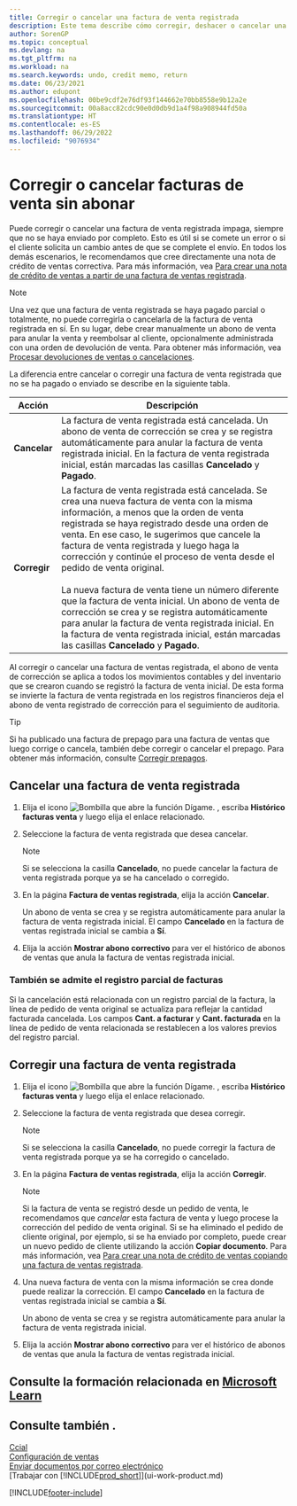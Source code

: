 ```yaml
---
title: Corregir o cancelar una factura de venta registrada
description: Este tema describe cómo corregir, deshacer o cancelar una factura de venta registrada y aplicar un abono de venta.
author: SorenGP
ms.topic: conceptual
ms.devlang: na
ms.tgt_pltfrm: na
ms.workload: na
ms.search.keywords: undo, credit memo, return
ms.date: 06/23/2021
ms.author: edupont
ms.openlocfilehash: 00be9cdf2e76df93f144662e70bb8558e9b12a2e
ms.sourcegitcommit: 00a8acc82cdc90e0d0db9d1a4f98a908944fd50a
ms.translationtype: HT
ms.contentlocale: es-ES
ms.lasthandoff: 06/29/2022
ms.locfileid: "9076934"
---
```

# <a name="correct-or-cancel-unpaid-sales-invoices"></a>Corregir o cancelar facturas de venta sin abonar

Puede corregir o cancelar una factura de venta registrada impaga, siempre que no se haya enviado por completo. Esto es útil si se comete un error o si el cliente solicita un cambio antes de que se complete el envío. En todos los demás escenarios, le recomendamos que cree directamente una nota de crédito de ventas correctiva. Para más información, vea [Para crear una nota de crédito de ventas a partir de una factura de ventas registrada](sales-how-process-sales-returns-cancellations.md#to-create-a-sales-credit-memo-from-a-posted-sales-invoice).  

> [!NOTE]  
> Una vez que una factura de venta registrada se haya pagado parcial o totalmente, no puede corregirla o cancelarla de la factura de venta registrada en sí. En su lugar, debe crear manualmente un abono de venta para anular la venta y reembolsar al cliente, opcionalmente administrada con una orden de devolución de venta. Para obtener más información, vea [Procesar devoluciones de ventas o cancelaciones](sales-how-process-sales-returns-cancellations.md).

La diferencia entre cancelar o corregir una factura de venta registrada que no se ha pagado o enviado se describe en la siguiente tabla.

| Acción | Descripción |
| --- | --- |
| **Cancelar** |La factura de venta registrada está cancelada. Un abono de venta de corrección se crea y se registra automáticamente para anular la factura de venta registrada inicial. En la factura de venta registrada inicial, están marcadas las casillas **Cancelado** y **Pagado**. |
| **Corregir** |La factura de venta registrada está cancelada. Se crea una nueva factura de venta con la misma información, a menos que la orden de venta registrada se haya registrado desde una orden de venta. En ese caso, le sugerimos que cancele la factura de venta registrada y luego haga la corrección y continúe el proceso de venta desde el pedido de venta original. <br/><br/>La nueva factura de venta tiene un número diferente que la factura de venta inicial. Un abono de venta de corrección se crea y se registra automáticamente para anular la factura de venta registrada inicial. En la factura de venta registrada inicial, están marcadas las casillas **Cancelado** y **Pagado**. |

Al corregir o cancelar una factura de ventas registrada, el abono de venta de corrección se aplica a todos los movimientos contables y del inventario que se crearon cuando se registró la factura de venta inicial. De esta forma se invierte la factura de venta registrada en los registros financieros deja el abono de venta registrado de corrección para el seguimiento de auditoria.  

> [!TIP]
> Si ha publicado una factura de prepago para una factura de ventas que luego corrige o cancela, también debe corregir o cancelar el prepago. Para obtener más información, consulte [Corregir prepagos](finance-how-to-correct-prepayments.md).

## <a name="to-cancel-a-posted-sales-invoice"></a>Cancelar una factura de venta registrada

1. Elija el icono ![Bombilla que abre la función Dígame.](media/ui-search/search_small.png "Dígame qué desea hacer") , escriba **Histórico facturas venta** y luego elija el enlace relacionado.  
2. Seleccione la factura de venta registrada que desea cancelar.

    > [!NOTE]  
    >   Si se selecciona la casilla **Cancelado**, no puede cancelar la factura de venta registrada porque ya se ha cancelado o corregido.
3. En la página **Factura de ventas registrada**, elija la acción **Cancelar**.

    Un abono de venta se crea y se registra automáticamente para anular la factura de venta registrada inicial. El campo **Cancelado** en la factura de ventas registrada inicial se cambia a **Sí**.
4. Elija la acción **Mostrar abono correctivo** para ver el histórico de abonos de ventas que anula la factura de ventas registrada inicial.

### <a name="partial-invoice-posting-also-supported"></a>También se admite el registro parcial de facturas

Si la cancelación está relacionada con un registro parcial de la factura, la línea de pedido de venta original se actualiza para reflejar la cantidad facturada cancelada. Los campos **Cant. a facturar** y **Cant. facturada** en la línea de pedido de venta relacionada se restablecen a los valores previos del registro parcial.

## <a name="to-correct-a-posted-sales-invoice"></a>Corregir una factura de venta registrada

1. Elija el icono ![Bombilla que abre la función Dígame.](media/ui-search/search_small.png "Dígame qué desea hacer") , escriba **Histórico facturas venta** y luego elija el enlace relacionado.  
2. Seleccione la factura de venta registrada que desea corregir.

    > [!NOTE]  
    >   Si se selecciona la casilla **Cancelado**, no puede corregir la factura de venta registrada porque ya se ha corregido o cancelado.
3. En la página **Factura de ventas registrada**, elija la acción **Corregir**.  

    > [!NOTE]
    > Si la factura de venta se registró desde un pedido de venta, le recomendamos que *cancelar* esta factura de venta y luego procese la corrección del pedido de venta original. Si se ha eliminado el pedido de cliente original, por ejemplo, si se ha enviado por completo, puede crear un nuevo pedido de cliente utilizando la acción **Copiar documento**. Para más información, vea [Para crear una nota de crédito de ventas copiando una factura de ventas registrada](sales-how-process-sales-returns-cancellations.md#to-create-a-sales-credit-memo-by-copying-a-posted-sales-invoice).
4. Una nueva factura de venta con la misma información se crea donde puede realizar la corrección. El campo **Cancelado** en la factura de ventas registrada inicial se cambia a **Sí**.

    Un abono de venta se crea y se registra automáticamente para anular la factura de venta registrada inicial.
5. Elija la acción **Mostrar abono correctivo** para ver el histórico de abonos de ventas que anula la factura de ventas registrada inicial.

## <a name="see-related-training-at-microsoft-learn"></a>Consulte la formación relacionada en [Microsoft Learn](/learn/modules/ship-invoice-items-dynamics-365-business-central/)

## <a name="see-also"></a>Consulte también .

[Ccial](sales-manage-sales.md)  
[Configuración de ventas](sales-setup-sales.md)  
[Enviar documentos por correo electrónico](ui-how-send-documents-email.md)  
[Trabajar con [!INCLUDE[prod_short](includes/prod_short.md)]](ui-work-product.md)


[!INCLUDE[footer-include](includes/footer-banner.md)]